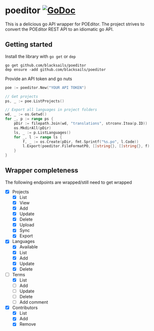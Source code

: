 # poeditor [![GoDoc](https://godoc.org/github.com/blacksails/poeditor?status.svg)](https://godoc.org/github.com/blacksails/poeditor)

This is a delicious go API wrapper for POEditor. The project strives to convert
the POEditor REST API to an idiomatic go API.

## Getting started

Install the library with `go get` or `dep`

```
go get github.com/blacksails/poeditor
dep ensure -add github.com/blacksails/poeditor
```

Provide an API token and go nuts

```go
poe := poeditor.New("YOUR API TOKEN")

// Get projects
ps, _ := poe.ListProjects()

// Export all languages in project folders
wd, _ := os.Getwd()
for _, p := range ps {
    pDir := filepath.Join(wd, "translations", strconv.Itoa(p.ID))
    os.MkdirAll(pDir)
    ls, _ := p.ListLanguages()
    for _, l := range ls {
        f, _ := os.Create(pDir, fmt.Sprintf("%s.po", l.Code))
        l.Export(poeditor.FileFormatPO, []string{}, []string{}, f)
    }
}
```

## Wrapper completeness
The following endpoints are wrapped/still need to get wrapped

- [x] Projects
  - [x] List
  - [x] View
  - [x] Add
  - [x] Update
  - [x] Delete
  - [x] Upload
  - [x] Sync
  - [x] Export
- [x] Languages
  - [x] Available
  - [x] List
  - [x] Add
  - [x] Update
  - [x] Delete
- [ ] Terms
  - [x] List
  - [ ] Add
  - [ ] Update
  - [ ] Delete
  - [ ] Add comment
- [x] Contributors
  - [x] List
  - [x] Add
  - [x] Remove
